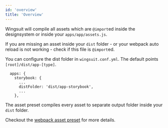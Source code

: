 ```yaml
---
id: 'overview'
title: 'Overview'
---
```


Wingsuit will compile all assets which are `@import`ed inside the designsystem or inside your `apps/app/assets.js`. 

If you are missing an asset inside your `dist` folder - or your webpack auto reload is not working - check if this file is `@import`ed.

You can configure the dist folder in `wingsuit.conf.yml`. The default points `[root]/dist/app-[type]`.
```
  apps: {
    storybook: {
      ...
      distFolder: 'dist/app-storybook',
      ...
    },
```
The asset preset compiles every asset to separate output folder inside your `dist` folder.

Checkout the [webpack asset preset](https://github.com/wingsuit-designsystem/wingsuit/blob/master/packages/core/src/server/presets/assets.ts) for more details. 
